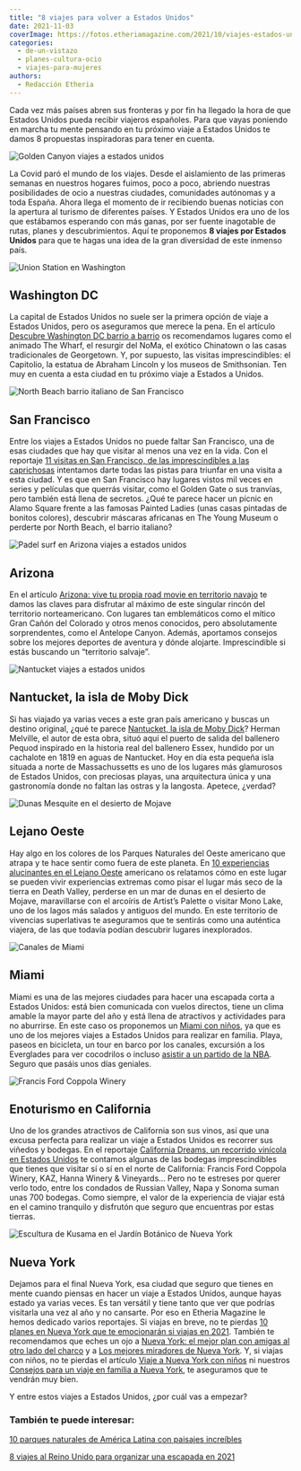 ```yaml
---
title: "8 viajes para volver a Estados Unidos"
date: 2021-11-03
coverImage: https://fotos.etheriamagazine.com/2021/10/viajes-estados-unidos-golden-canyon.jpg
categories: 
  - de-un-vistazo
  - planes-cultura-ocio
  - viajes-para-mujeres
authors: 
  - Redacción Etheria
---
```


Cada vez más países abren sus fronteras y por fin ha llegado la hora de que Estados Unidos pueda recibir viajeros españoles. Para que vayas poniendo en marcha tu mente pensando en tu próximo viaje a Estados Unidos te damos 8 propuestas inspiradoras para tener en cuenta.

![Golden Canyon viajes a estados unidos](https://fotos.etheriamagazine.com/2021/10/viajes-estados-unidos-golden-canyon.jpg "Golden Canyon.")

La Covid paró el mundo de los viajes. Desde el aislamiento de las primeras semanas en 
nuestros hogares fuimos, poco a poco, abriendo nuestras posibilidades de ocio a nuestras 
ciudades, comunidades autónomas y a toda España. Ahora llega el momento de ir recibiendo 
buenas noticias con la apertura al turismo de diferentes países. Y Estados Unidos era 
uno de los que estábamos esperando con más ganas, por ser fuente inagotable de rutas, 
planes y descubrimientos. Aquí te proponemos **8 viajes por Estados Unidos** para que te 
hagas una idea de la gran diversidad de este inmenso país. 

![Union Station en Washington](https://fotos.etheriamagazine.com/2021/10/viajes-estados-unidos-whasington-noma-union-station.jpg "Union Station, en Washington. © Kris Ubach")

## Washington DC

La capital de Estados Unidos no suele ser la primera opción de viaje a Estados Unidos, 
pero os aseguramos que merece la pena. En el artículo [Descubre Washington DC barrio a 
barrio](https://etheriamagazine.com/2020/03/02/viajes-para-mujeres-que-ver-washington-dc/) 
os recomendamos lugares como el animado The Wharf, el resurgir del NoMa, el exótico 
Chinatown o las casas tradicionales de Georgetown. Y, por supuesto, las visitas 
imprescindibles: el Capitolio, la estatua de Abraham Lincoln y los museos de 
Smithsonian. Ten muy en cuenta a esta ciudad en tu próximo viaje a Estados a Unidos. 

![North Beach barrio italiano de San Francisco](https://fotos.etheriamagazine.com/2021/10/viajes-estados-unidos-North-Beach-san-francisco-900x553.jpg "North Beach, el barrio italiano de San Francisco. © 2010 Scott Chernis Ph.")

## San Francisco

Entre los viajes a Estados Unidos no puede faltar San Francisco, una de esas ciudades 
que hay que visitar al menos una vez en la vida. Con el reportaje [11 visitas en San 
Francisco, de las imprescindibles a las 
caprichosas](https://etheriamagazine.com/2021/04/09/10-visitas-imprescindibles-en-san-francisco/) 
intentamos darte todas las pistas para triunfar en una visita a esta ciudad. Y es que en 
San Francisco hay lugares vistos mil veces en series y películas que querrás visitar, 
como el Golden Gate o sus tranvías, pero también está llena de secretos. ¿Qué te parece 
hacer un pícnic en Alamo Square frente a las famosas Painted Ladies (unas casas pintadas 
de bonitos colores), descubrir máscaras africanas en The Young Museum o perderte por 
North Beach, el barrio italiano? 

![Padel surf en Arizona viajes a estados unidos](https://fotos.etheriamagazine.com/2021/10/viajes-estados-unidos-arizona-padel-surf-900x600.jpg "Padel surf en Arizona. © Kris Ubach")

## Arizona

En el artículo [Arizona: vive tu propia road movie en territorio 
navajo](https://etheriamagazine.com/2018/05/29/viaje-aventura-para-mujeres-en-arizona-usa/) 
te damos las claves para disfrutar al máximo de este singular rincón del territorio 
norteamericano. Con lugares tan emblemáticos como el mítico Gran Cañón del Colorado y 
otros menos conocidos, pero absolutamente sorprendentes, como el Antelope Canyon. 
Además, aportamos consejos sobre los mejores deportes de aventura y dónde alojarte. 
Imprescindible si estás buscando un “territorio salvaje”. 

![Nantucket viajes a estados unidos](https://fotos.etheriamagazine.com/2021/10/viajes-estados-unidos-Nantucket.jpg "Nantucket.")

## Nantucket, la isla de Moby Dick

Si has viajado ya varias veces a este gran país americano y buscas un destino original, 
¿qué te parece [Nantucket, la isla de Moby 
Dick](https://etheriamagazine.com/2019/10/16/viajar-sola-nantucket-la-isla-de-moby-dick/)? 
Herman Melville, el autor de esta obra, situó aquí el puerto de salida del ballenero 
Pequod inspirado en la historia real del ballenero Essex, hundido por un cachalote en 
1819 en aguas de Nantucket. Hoy en día esta pequeña isla situada a norte de 
Massachussetts es uno de los lugares más glamurosos de Estados Unidos, con preciosas 
playas, una arquitectura única y una gastronomía donde no faltan las ostras y la 
langosta. Apetece, ¿verdad? 

![Dunas Mesquite en el desierto de Mojave](https://fotos.etheriamagazine.com/2021/10/Viajes-estados-unidos-dunas-mesquite.jpg "Dunas Mesquite en el desierto de Mojave.")

## Lejano Oeste

Hay algo en los colores de los Parques Naturales del Oeste americano que atrapa y te 
hace sentir como fuera de este planeta. En [10 experiencias alucinantes en el Lejano 
Oeste](https://etheriamagazine.com/2019/07/18/ruta-california-por-el-lejano-oeste-americano/) 
americano os relatamos cómo en este lugar se pueden vivir experiencias extremas como 
pisar el lugar más seco de la tierra en Death Valley, perderse en un mar de dunas en el 
desierto de Mojave, maravillarse con el arcoíris de Artist’s Palette o visitar Mono 
Lake, uno de los lagos más salados y antiguos del mundo. En este territorio de vivencias 
superlativas te aseguramos que te sentirás como una auténtica viajera, de las que 
todavía podían descubrir lugares inexplorados. 

![Canales de Miami](https://fotos.etheriamagazine.com/2021/10/viajes-estados-unidos-miami-paseo-canales.jpg "Canales de Miami.")

## Miami

Miami es una de las mejores ciudades para hacer una escapada corta a Estados Unidos: 
está bien comunicada con vuelos directos, tiene un clima amable la mayor parte del año y 
está llena de atractivos y actividades para no aburrirse. En este caso os proponemos un [Miami 
con 
niños](https://etheriamagazine.com/2018/05/09/miami-7-planes-para-viajar-en-familia/), 
ya que es uno de los mejores viajes a Estados Unidos para realizar en familia. Playa, 
paseos en bicicleta, un tour en barco por los canales, excursión a los Everglades para 
ver cocodrilos o incluso [asistir a un partido de la 
NBA](https://www.nba.com/heat/tickets/miami-heat-tickets). Seguro que pasáis unos días 
geniales. 

![Francis Ford Coppola Winery](https://fotos.etheriamagazine.com/2021/10/viajes-estados-unidos-Francis-Ford-Coppola-Winery.jpg "Francis Ford Coppola Winery. © P. Grifol")

## Enoturismo en California

Uno de los grandes atractivos de California son sus vinos, así que una excusa perfecta 
para realizar un viaje a Estados Unidos es recorrer sus viñedos y bodegas. En el 
reportaje [California Dreams, un recorrido vinícola en Estados 
Unidos](https://etheriamagazine.com/2020/01/06/ruta-enoturismo-con-amigas-california-napa-valley-sonoma/) 
te contamos algunas de las bodegas imprescindibles que tienes que visitar sí o sí en el 
norte de California: Francis Ford Coppola Winery, KAZ, Hanna Winery & Vineyards… Pero no 
te estreses por querer verlo todo, entre los condados de Russian Valley, Napa y Sonoma 
suman unas 700 bodegas. Como siempre, el valor de la experiencia de viajar está en el 
camino tranquilo y disfrutón que seguro que encuentras por estas tierras. 

![Escultura de Kusama en el Jardín Botánico de Nueva York](https://fotos.etheriamagazine.com/2021/10/viajes-estados-unidos-jardin-botanico-nueva-york-Kusama-Dancing-Pumpkin.jpg "Escultura de Kusama en el Jardín Botánico de Nueva York. © Robert Benson")

## Nueva York

Dejamos para el final Nueva York, esa ciudad que seguro que tienes en mente cuando 
piensas en hacer un viaje a Estados Unidos, aunque hayas estado ya varias veces. Es tan 
versátil y tiene tanto que ver que podrías visitarla una vez al año y no cansarte. Por 
eso en Etheria Magazine le hemos dedicado varios reportajes. Si viajas en breve, no te 
pierdas [10 planes en Nueva York que te emocionarán si viajas en 
2021](https://etheriamagazine.com/2021/05/10/10-planes-en-nueva-york-nuevos-2021/). 
También te recomendamos que eches un ojo a [Nueva York: el mejor plan con amigas al otro 
lado del 
charco](https://etheriamagazine.com/2019/05/17/viaje-con-amigas-nueva-york-primavera/) y 
a [Los mejores miradores de Nueva 
York](https://etheriamagazine.com/2020/02/24/los-mejores-miradores-de-nueva-york-gratis-de-pago/). 
Y, si viajas con niños, no te pierdas el artículo [Viaje a Nueva York con 
niños](https://etheriamagazine.com/2018/07/23/8-planes-con-ninos-en-nueva-york/) ni 
nuestros [Consejos para un viaje en familia a Nueva 
York](https://etheriamagazine.com/2018/07/28/consejos-para-viajar-en-familia-a-nueva-york/), 
te aseguramos que te vendrán muy bien. 

Y entre estos viajes a Estados Unidos, ¿por cuál vas a empezar? 

### También te puede interesar:

[10 parques naturales de América Latina con paisajes 
increíbles](https://etheriamagazine.com/2021/10/21/parques-naturales-de-america-latina/) 

[8 viajes al Reino Unido para organizar una escapada en 
2021](https://etheriamagazine.com/2021/02/23/ideas-de-viajes-a-inglaterra-escocia-gales-irlanda/)

